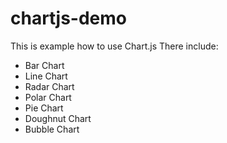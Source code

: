 # chartjs-demo

This is example how to use Chart.js
There include:
- Bar Chart
- Line Chart
- Radar Chart
- Polar Chart
- Pie Chart
- Doughnut Chart
- Bubble Chart

